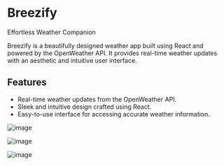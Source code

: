 # Breezify

Effortless Weather Companion

Breezify is a beautifully designed weather app built using React and powered by the OpenWeather API. It provides real-time weather updates with an aesthetic and intuitive user interface.

## Features

- Real-time weather updates from the OpenWeather API.
- Sleek and intuitive design crafted using React.
- Easy-to-use interface for accessing accurate weather information.


![image](https://github.com/harshita-bfly/Breezify/assets/100403649/aa0bc7de-5f83-4483-b34d-462ba906baca)

![image](https://github.com/harshita-bfly/Breezify/assets/100403649/759ac5ad-0f22-4dc4-94d4-cd4ce7aeef02)

![image](https://github.com/harshita-bfly/Breezify/assets/100403649/715b8a77-cab7-447a-9239-42c4dfb4009a)
